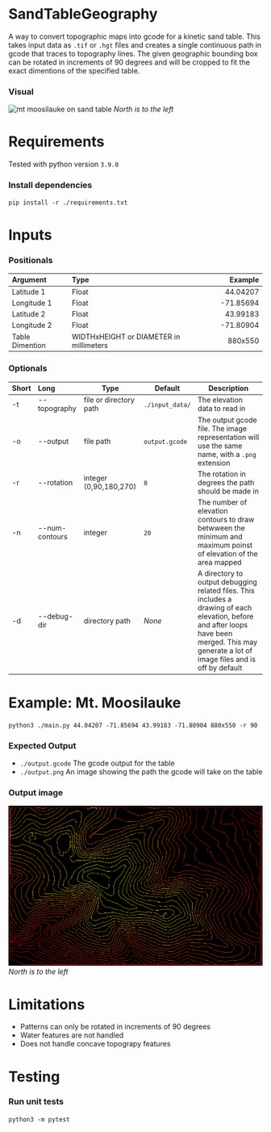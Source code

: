 
# SandTableGeography
A way to convert topographic maps into gcode for a kinetic sand table. This takes input data as `.tif` or `.hgt` files and creates a single continuous path in gcode that traces to topography lines. The given geographic bounding box can be rotated in increments of 90 degrees and will be cropped to fit the exact dimentions of the specified table.

### Visual
![mt moosilauke on sand table](documentation/moosilauke_physical.png "Mt. Moosilauke on Table")
*North is to the left*

# Requirements

Tested with python version `3.9.0`

### Install dependencies
```
pip install -r ./requirements.txt
```

# Inputs

### Positionals

| Argument | Type | Example |
| :---------------- | :------ | ----: |
| Latitude 1 | Float | 44.04207 |
| Longitude 1 | Float | -71.85694 |
| Latitude 2 | Float | 43.99183 |
| Longitude 2 | Float | -71.80904 |
| Table Dimention |  WIDTHxHEIGHT or DIAMETER in millimeters | 880x550 |


### Optionals
| Short | Long | Type | Default | Description |
| :---------------- | :------ | ---- | -- | --- |
| -t | --topography | file or directory path | `./input_data/` | The elevation data to read in |
| -o | --output | file path | `output.gcode` | The output gcode file. The image representation will use the same name, with a `.png` extension |
| -r | --rotation | integer (0,90,180,270) | `0` | The rotation in degrees the path should be made in |
| -n | --num-contours | integer | `20` | The number of elevation contours to draw betwween the minimum and maximum poinst of elevation of the area mapped |
| -d | --debug-dir | directory path | *None* | A directory to output debugging related files. This includes a drawing of each elevation, before and after loops have been merged. This may generate a lot of image files and is off by default |



# Example: Mt. Moosilauke
```
python3 ./main.py 44.04207 -71.85694 43.99183 -71.80904 880x550 -r 90
```

### Expected Output
- `./output.gcode` The gcode output for the table
- `./output.png` An image showing the path the gcode will take on the table

### Output image
![mt moosilauke path representation](documentation/moosilauke_path_rep.png "Mt. Moosilauke")
*North is to the left*

# Limitations
- Patterns can only be rotated in increments of 90 degrees
- Water features are not handled
- Does not handle concave topograpy features

# Testing

### Run unit tests
```
python3 -m pytest
```
